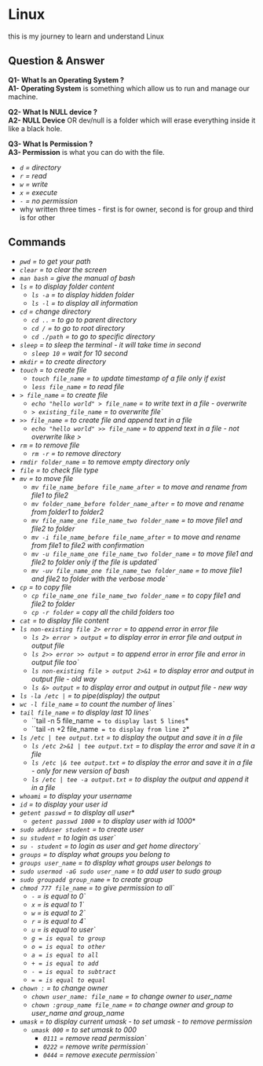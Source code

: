 # Linux

this is my journey to learn and understand Linux

## Question & Answer

**Q1- What Is an Operating System ?** <br />
**A1- Operating System** is something which allow us to run and manage our machine.

**Q2- What Is NULL device ?** <br />
**A2- NULL Device** OR dev/null is a folder which will erase everything inside it like a black hole.

**Q3- What Is Permission ?** <br />
**A3- Permission** is what you can do with the file.
- *`d` = directory*
- *`r` = read*
- *`w` = write*
- *`x` = execute*
- *`-` = no permission*
- why written three times - first is for owner, second is for group and third is for other


## Commands
- *`pwd` = to get your path*
- *`clear` = to clear the screen*
- *`man bash` = give the manual of bash*
- *`ls` = to display folder content*
    - *`ls -a` = to display hidden folder*
    - *`ls -l` = to display all information*
- *`cd` = change directory*
    - *`cd ..` = to go to parent directory*
    - *`cd /` = to go to root directory*
    - *`cd ./path` = to go to specific directory*
- *`sleep` = to sleep the terminal - it will take time in second*
    - *`sleep 10` = wait for 10 second*
- *`mkdir` = to create directory*
- *`touch` = to create file*
    - *`touch file_name` = to update timestamp of a file only if exist*
    - *`less file_name` = to read file*
- *`> file_name` = to create file*
    - *`echo "hello world" > file_name` = to write text in a file - overwrite*
    - *`> existing_file_name` = to overwrite file`*
- *`>> file_name` = to create file and append text in a file*
    - *`echo "hello world" >> file_name` = to append text in a file - not overwrite like >*
- *`rm` = to remove file*
    - *`rm -r` = to remove directory*
- *`rmdir folder_name` = to remove empty directory only*
- *`file` = to check file type*
- *`mv` = to move file*
    - *`mv file_name_before file_name_after` = to move and rename from file1 to file2*
    - *`mv folder_name_before folder_name_after` = to move and rename from folder1 to folder2*
    - *`mv file_name_one file_name_two folder_name` = to move file1 and file2 to folder*
    - *`mv -i file_name_before file_name_after` = to move and rename from file1 to file2 with confirmation*
    - *`mv -u file_name_one file_name_two folder_name` = to move file1 and file2 to folder only if the file is updated`*
    - *`mv -uv file_name_one file_name_two folder_name` = to move file1 and file2 to folder with the verbose mode`*
- *`cp` = to copy file*
    - *`cp file_name_one file_name_two folder_name` = to copy file1 and file2 to folder*
    - *`cp -r folder` = copy all the child folders too*
- *`cat` = to display file content*
- *`ls non-existing file 2> error` = to append error in error file*
    - *`ls 2> error > output` = to display error in error file and output in output file*
    - *`ls 2>> error >> output` = to append error in error file and error in output file too`*
    - *`ls non-existing file > output 2>&1` = to display error and output in output file - old way*
    - *`ls &> output` = to display error and output in output file - new way*
- *`ls -la /etc |` = to pipe(display) the output*
- *`wc -l file_name` = to count the number of lines`*
- *`tail file_name` = to display last 10 lines`*
    - ``tail -n 5 file_name` = to display last 5 lines`*
    - ``tail -n +2 file_name` = to display from line 2`*
- *`ls /etc | tee output.txt` = to display the output and save it in a file*
    - *`ls /etc 2>&1 | tee output.txt` = to display the error and save it in a file*
    - *`ls /etc |& tee output.txt` = to display the error and save it in a file - only for new version of bash*
    - *`ls /etc | tee -a output.txt` = to display the output and append it in a file*
- *`whoami` = to display your username*
- *`id` = to display your user id*
- *`getent passwd` = to display all user**
    - *`getent passwd 1000` = to display user with id 1000**
- *`sudo adduser student` = to create user*
- *`su student` = to login as user`*
- *`su - student` = to login as user and get home directory`*
- *`groups` = to display what groups you belong to*
- *`groups user_name` = to display what groups user belongs to*
- *`sudo usermod -aG sudo user_name` = to add user to sudo group*
- *`sudo groupadd group_name` = to create group*
- *`chmod 777 file_name` = to give permission to all`*
    - *`-` = is equal to 0`*
    - *`x` = is equal to 1`*
    - *`w` = is equal to 2`*
    - *`r` = is equal to 4`*
    - *`u` = is equal to user`*
    - *`g = is equal to group`*
    - *`o = is equal to other`*
    - *`a = is equal to all`*
    - *`+ = is equal to add`*
    - *`- = is equal to subtract`*
    - *`= = is equal to equal`*
- *`chown :` = to change owner*
    - *`chown user_name: file_name` = to change owner to user_name*
    - *`chown :group_name file_name` = to change owner and group to user_name and group_name*
- *`umask` = to display current umask - to set umask - to remove permission*
    - *`umask 000` = to set umask to 000*
        - *`0111` = remove read permission`*
        - *`0222` = remove write permission`*
        - *`0444` = remove execute permission`*